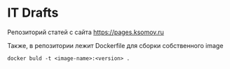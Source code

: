 # IT Drafts

Репозиторий статей с сайта https://pages.ksomov.ru

Также, в репозитории лежит Dockerfile для сборки собственного image

``docker buld -t <image-name>:<version> .``
